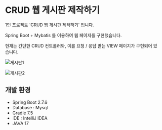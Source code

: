 # CRUD 웹 게시판 제작하기

1인 프로젝트 'CRUD 웹 게시판 제작하기' 입니다.

Spring Boot + Mybatis 를 이용하여 웹 페이지를 구현했습니다.

현재는 간단한 CRUD 컨트롤러와, 이를 요청 / 응답 받는 VIEW 페이지가 구현되어 있습니다.


![게시판1](https://user-images.githubusercontent.com/105425369/204768950-3d87cf2e-a3e1-4d57-ad7c-14ef8ecea820.PNG)

![게시판2](https://user-images.githubusercontent.com/105425369/204771623-0722c2b5-14f2-4cb7-b8a5-12863ddceb70.PNG)




## 개발 환경

- Spring Boot 2.7.6
- Database : Mysql
- Gradle 7.5
- IDE : IntelliJ IDEA
- JAVA 17
